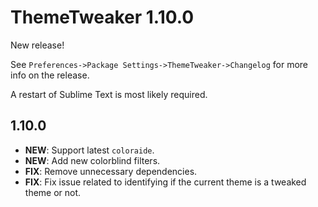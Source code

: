 # ThemeTweaker 1.10.0

New release!

See `Preferences->Package Settings->ThemeTweaker->Changelog` for more info on 
the release.

A restart of Sublime Text is most likely required.

## 1.10.0

- **NEW**: Support latest `coloraide`.
- **NEW**: Add new colorblind filters.
- **FIX**: Remove unnecessary dependencies.
- **FIX**: Fix issue related to identifying if the current theme is a tweaked theme or not.
